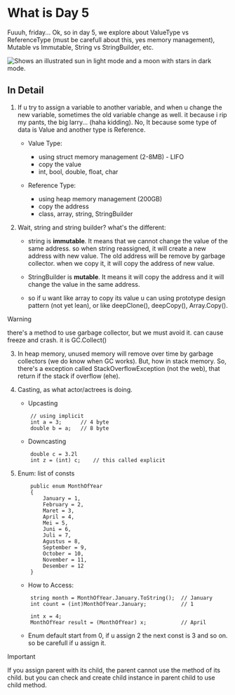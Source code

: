 # What is Day 5
Fuuuh, friday...
Ok, so in day 5, we explore about ValueType vs ReferenceType (must be carefull about this, yes memory management), Mutable vs Immutable, String vs StringBuilder, etc.

<picture>
  <source media="(prefers-color-scheme: dark)" srcset="https://user-images.githubusercontent.com/25423296/163456776-7f95b81a-f1ed-45f7-b7ab-8fa810d529fa.png">
  <source media="(prefers-color-scheme: light)" srcset="https://user-images.githubusercontent.com/25423296/163456779-a8556205-d0a5-45e2-ac17-42d089e3c3f8.png">
  <img alt="Shows an illustrated sun in light mode and a moon with stars in dark mode." src="https://user-images.githubusercontent.com/25423296/163456779-a8556205-d0a5-45e2-ac17-42d089e3c3f8.png">
</picture>

## In Detail
1. If u try to assign a variable to another variable, and when u change the new variable, sometimes the old variable change as well. it because i rip my pants, the big larry... (haha kidding). No, It because some type of data is Value and another type is Reference.

    * Value Type:
        * using struct memory management (2-8MB) - LIFO
        * copy the value
        * int, bool, double, float, char

    * Reference Type:
        * using heap memory management (200GB)
        * copy the address
        * class, array, string, StringBuilder

2. Wait, string and string builder? what's the different:
    * string is **immutable**. It means that we cannot change the value of the same address. so when string reassigned, it will create a new address with new value. The old address will be remove by garbage collector. when we copy it, it will copy the address of new value.

    * StringBuilder is **mutable**. It means it will copy the address and it will change the value in the same address.

    * so if u want like array to copy its value u can using prototype design pattern (not yet lean), or like deepClone(), deepCopy(), Array.Copy().

> [!WARNING]
> there's a method to use garbage collector, but we must avoid it. can cause freeze and crash. it is GC.Collect()

3. In heap memory, unused memory will remove over time by garbage collectors (we do know when GC works). But, how in stack memory. So, there's a exception called StackOverflowException (not the web), that return if the stack if overflow (ehe).

4. Casting, as what actor/actrees is doing.
    
    * Upcasting

    ```
        // using implicit
        int a = 3;      // 4 byte
        double b = a;   // 8 byte
    ```

    * Downcasting

    ```
        double c = 3.2l
        int z = (int) c;    // this called explicit
    ```

5. Enum: list of consts
    ```
        public enum MonthOfYear
        {
            January = 1,
            February = 2,
            Maret = 3,
            April = 4,
            Mei = 5,
            Juni = 6,
            Juli = 7,
            Agustus = 8,
            September = 9,
            October = 10,
            November = 11,
            Desember = 12
        }
    ```

    * How to Access:

    ```
        string month = MonthOfYear.January.ToString();  // January
	    int count = (int)MonthOfYear.January;           // 1

        int x = 4;
	    MonthOfYear result = (MonthOfYear) x;           // April
    ```

    * Enum default start from 0, if u assign 2 the next const is 3 and so on. so be carefull if u assign it.

> [!IMPORTANT]
> If you assign parent with its child, the parent cannot use the method of its child. but you can check and create child instance in parent child to use child method.


